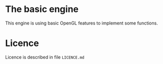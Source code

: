 The basic engine
================

This engine is using basic OpenGL features to implement some functions.

# Licence

Licence is described in file `LICENCE.md`
